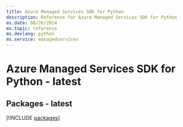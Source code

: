 ```yaml
---
title: Azure Managed Services SDK for Python
description: Reference for Azure Managed Services SDK for Python
ms.date: 08/26/2024
ms.topic: reference
ms.devlang: python
ms.service: managedservices
---
```

# Azure Managed Services SDK for Python - latest
## Packages - latest
[!INCLUDE [packages](managed-services-index.md)]